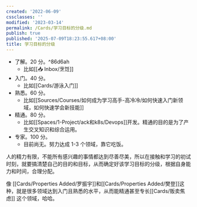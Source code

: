 ```yaml
---
created: '2022-06-09'
cssclasses: ''
modified: '2023-03-14'
permalink: /Cards/学习目标的分级.md
publish: true
published: '2025-07-09T18:23:55.617+08:00'
title: 学习目标的分级
---
```

- 了解。20 分。^86d6ah
	- 比如[[📥 Inbox/烹饪]]
- 入门。40 分。
	- 比如[[Cards/游泳入门]]
- 熟悉。60 分。
	- 比如[[Sources/Courses/如何成为学习高手-高冷冷/如何快速入门新领域，如何快速学会新技能]]
- 精通。80 分。
	- 比如[[Spaces/1-Project/ack和k8s/Devops]]开发。精通的目的是为了产生交叉知识和综合运用。
- 专家。100 分。
	- 目前尚无。努力达成 1-3 个领域，靠它吃饭。

人的精力有限，不能所有感兴趣的事情都达到尽善尽美，所以在接触和学习的初试时刻，就要搞清楚自己的目的和目标，从而确定好该学习目标的分级，根据自身能力和时间，合理分配。

像 [[Cards/Properties Added/罗振宇]]和[[Cards/Properties Added/樊登]]这种，就是很多领域达到入门且熟悉的水平，从而能精通甚至专长[[Cards/贩卖焦虑]] 这个领域，哈哈。